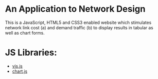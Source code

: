 # An Application to Network Design

This is a JavaScript, HTML5 and CSS3 enabled website which stimulates network link cost (a) and demand traffic (b) to display results in tabular as well as chart forms.

# JS Libraries:

* [ vis.js ]
* [ chart.js ]


[vis.js]: <http://visjs.org/>
[chart.js]: <http://www.chartjs.org/>


